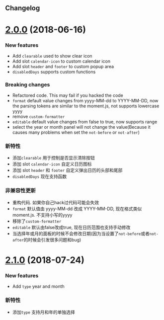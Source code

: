 ## Changelog

<a name="2.0.0"></a>
# [2.0.0]() (2018-06-16)

### New features

* Add `clearable` used to show clear icon
* Add slot `calendar-icon` to custom calendar icon
* Add slot `header` and `footer` to custom popup area
* `disabledDays` supports custom functions

### Breaking changes

* Refactored code. This may fail if you hacked the code
* `format` default value changes from yyyy-MM-dd to YYYY-MM-DD, now the parsing tokens are similar to the moment.js, not supports lowercase yyyy
* remove `custom-formatter`
* `editable` default value changes from false to true, now supports range
* select the year or month panel will not change the value(Because it causes many problems when set the `not-before` or `not-after`)

### 新特性
* 添加`clearable` 用于控制是否显示清除按钮
* 添加 slot `calendar-icon` 自定义日历图标
* 添加 slot `header` 和 `footer` 自定义弹出日历的头部和尾部
* `disabledDays` 现在支持函数

### 非兼容性更新

* 重构代码. 如果你自己hack过代码可能会失效
* `format` 默认值由 yyyy-MM-dd 改成 YYYY-MM-DD, 现在格式类似moment.js. 不支持小写的yyyy
* 移除了`custom-formatter`
* `editable` 默认由false改成true, 现在日历范围也支持手动修改
* 当选择年或月的面板的时候不会修改日期(因为当设置了`not-before`或者`not-after`的时候会引发很多问题和bug)

<a name="2.1.0"></a>
# [2.1.0]() (2018-07-24)

### New features

* Add `type` year and month

### 新特性
* 添加`type` 支持月和年的单独选择

